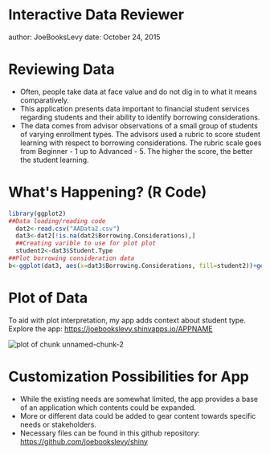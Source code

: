 Interactive Data Reviewer
========================================================
author: JoeBooksLevy
date: October 24, 2015

Reviewing Data
========================================================

- Often, people take data at face value and do not dig in to what it means comparatively.
- This application presents data important to financial student services regarding students and their ability to identify borrowing considerations.
- The data comes from advisor observations of a small group of students of varying enrollment types. The advisors used a rubric to score student learning with respect to borrowing considerations. The rubric scale goes from Beginner - 1 up to Advanced - 5. The higher the score, the better the student learning.

What's Happening? (R Code)
========================================================


```r
library(ggplot2)
##Data loading/reading code
  dat2<-read.csv("AAData2.csv")
  dat3<-dat2[!is.na(dat2$Borrowing.Considerations),]
  ##Creating varible to use for plot plot
  student2<-dat3$Student.Type
##Plot borrowing consideration data
b<-ggplot(dat3, aes(x=dat3$Borrowing.Considerations, fill=student2))+geom_histogram()+labs(title="Rubric Scores for Borrowing Consideration Knowledge")+xlab("Rubric Score")+ylab("Frequency")+labs(fill="Student Type")
```

Plot of Data
========================================================

To aid with plot interpretation, my app adds context about student type. Explore the app: https://joebookslevy.shinyapps.io/APPNAME

![plot of chunk unnamed-chunk-2](Shiny-figure/unnamed-chunk-2-1.png) 

Customization Possibilities for App
========================================================

- While the existing needs are somewhat limited, the app provides a base of an application which contents could be expanded.
- More or different data could be added to gear content towards specific needs or stakeholders.
- Necessary files can be found in this github repository: https://github.com/joebookslevy/shiny
